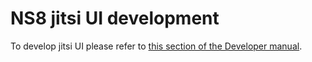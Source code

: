 # NS8 jitsi UI development

To develop jitsi UI please refer to [this section of the Developer manual](https://nethserver.github.io/ns8-core/ui/modules/#module-ui-development).
